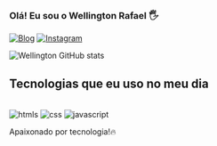 ### Olá! Eu sou o Wellington Rafael 🖐️

[![Blog](https://img.shields.io/badge/Blogger-FF5722?style=for-the-badge&logo=blogger&logoColor=white)](https://sujeito_programador)
[![Instagram](https://img.shields.io/badge/Instagram-E4405F?style=for-the-badge&logo=instagram&logoColor=white)](https://instagram.com/rafael_wellington__) 

![Wellington GitHub stats](https://github-readme-stats.vercel.app/api?username=Wellington05&show_icons=true&theme=dracula)

## Tecnologias que eu uso no meu dia 
<div style="display: inline_block"><br/>
  <img alin="center" alt="htmls" scr="https://img.shields.io/badge/HTML5-E34F26?style=for-the-badge&logo=html5&logoColor=white"/>
  <img alin="center" alt="css" scr="https://img.shields.io/badge/CSS3-1572B6?style=for-the-badge&logo=css3&logoColor=white"/>
   <img alin="center" alt="javascript" scr="https://img.shields.io/badge/JavaScript-323330?style=for-the-badge&logo=javascript&logoColor=F7DF1E"/>
</div>

Apaixonado por tecnologia!🔥
